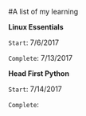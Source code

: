 #A list of my learning

**Linux Essentials**

`Start`: 7/6/2017

`Complete`: 7/13/2017

**Head First Python**

`Start`: 7/14/2017

`Complete`:
